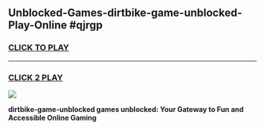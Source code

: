 
## Unblocked-Games-dirtbike-game-unblocked-Play-Online #qjrgp
<h3>
<a href="https://news.freeplayer.one?title=dirtbike-game-unblocked&ref=3">CLICK TO PLAY</a></h3>
<hr>

<h3>
<a href="https://news.freeplayer.one?title=dirtbike-game-unblocked&ref=3">CLICK 2 PLAY</a>
  
</h3>

<a href="https://news.freeplayer.one?title=dirtbike-game-unblocked&ref=3"><img src="https://clearcache.store/games.png"></a>


**dirtbike-game-unblocked games unblocked: Your Gateway to Fun and Accessible Online Gaming**

